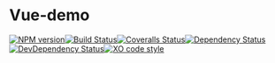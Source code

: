 # Vue-demo

[![NPM version][npm-image]][npm-url][![Build Status][travis-image]][travis-url][![Coveralls Status][coveralls-image]][coveralls-url][![Dependency Status][depstat-image]][depstat-url][![DevDependency Status][depstat-dev-image]][depstat-dev-url][![XO code style][codestyle-image]][codestyle-url]

[npm-url]: https://npmjs.org/package/test-vue
[npm-image]: http://img.shields.io/npm/v/test-vue.svg?style=flat-square

[travis-url]: https://travis-ci.org/inside-demo/test-vue
[travis-image]: http://img.shields.io/travis/inside-demo/test-vue.svg?style=flat-square

[coveralls-url]: https://coveralls.io/r/inside-demo/test-vue
[coveralls-image]: http://img.shields.io/coveralls/inside-demo/test-vue.svg?style=flat-square

[depstat-url]: https://david-dm.org/inside-demo/test-vue
[depstat-image]: https://david-dm.org/inside-demo/test-vue.svg?style=flat-square

[depstat-dev-url]: https://david-dm.org/inside-demo/test-vue
[depstat-dev-image]: https://david-dm.org/inside-demo/test-vue/dev-status.svg?style=flat-square

[codestyle-url]: https://github.com/sindresorhus/xo
[codestyle-image]: https://img.shields.io/badge/code_style-XO-5ed9c7.svg?style=flat-square
